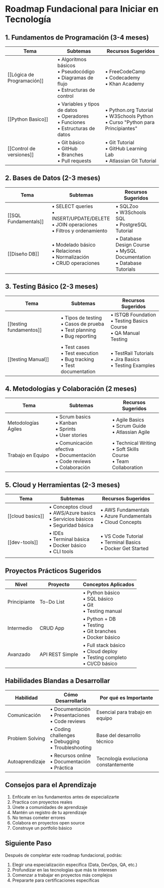 # Roadmap Fundacional para Iniciar en Tecnología

## 1. Fundamentos de Programación (3-4 meses)
| Tema                       | Subtemas                                                                                   | Recursos Sugeridos                                                                 |
| -------------------------- | ------------------------------------------------------------------------------------------ | ---------------------------------------------------------------------------------- |
| [[Lógica de Programación]] | • Algoritmos básicos<br>• Pseudocódigo<br>• Diagramas de flujo<br>• Estructuras de control | • FreeCodeCamp<br>• Codecademy<br>• Khan Academy                                   |
| [[Python Basico]]          | • Variables y tipos de datos<br>• Operadores<br>• Funciones<br>• Estructuras de datos      | • Python.org Tutorial<br>• W3Schools Python<br>• Curso "Python para Principiantes" |
| [[Control de versiones]]   | • Git básico<br>• GitHub<br>• Branches<br>• Pull requests                                  | • Git Tutorial<br>• GitHub Learning Lab<br>• Atlassian Git Tutorial                |


## 2. Bases de Datos (2-3 meses)
| Tema                  | Subtemas                                                                                     | Recursos Sugeridos                                                        |
| --------------------- | -------------------------------------------------------------------------------------------- | ------------------------------------------------------------------------- |
|  [[SQL Fundamentals]] | • SELECT queries<br>• INSERT/UPDATE/DELETE<br>• JOIN operaciones<br>• Filtros y ordenamiento | • SQLZoo<br>• W3Schools SQL<br>• PostgreSQL Tutorial                      |
| [[Diseño DB]]         | • Modelado básico<br>• Relaciones<br>• Normalización<br>• CRUD operaciones                   | • Database Design Course<br>• MySQL Documentation<br>• Database Tutorials |


## 3. Testing Básico (2-3 meses)
| Tema                    | Subtemas                                                                      | Recursos Sugeridos                                                   |
| ----------------------- | ----------------------------------------------------------------------------- | -------------------------------------------------------------------- |
| [[testing fundamentos]] | • Tipos de testing<br>• Casos de prueba<br>• Test planning<br>• Bug reporting | • ISTQB Foundation<br>• Testing Basics Course<br>• QA Manual Testing |
| [[testing Manual]]      | • Test cases<br>• Test execution<br>• Bug tracking<br>• Test documentation    | • TestRail Tutorials<br>• Jira Basics<br>• Testing Examples          |

## 4. Metodologías y Colaboración (2 meses)
| Tema | Subtemas | Recursos Sugeridos |
|------|----------|-------------------|
| Metodologías Ágiles | • Scrum basics<br>• Kanban<br>• Sprints<br>• User stories | • Agile Basics<br>• Scrum Guide<br>• Atlassian Agile |
| Trabajo en Equipo | • Comunicación efectiva<br>• Documentación<br>• Code reviews<br>• Colaboración | • Technical Writing<br>• Soft Skills Course<br>• Team Collaboration |

## 5. Cloud y Herramientas (2-3 meses)
| Tema             | Subtemas                                                                             | Recursos Sugeridos                                              |
| ---------------- | ------------------------------------------------------------------------------------ | --------------------------------------------------------------- |
| [[cloud basics]] | • Conceptos cloud<br>• AWS/Azure basics<br>• Servicios básicos<br>• Seguridad básica | • AWS Fundamentals<br>• Azure Fundamentals<br>• Cloud Concepts  |
| [[dev-tools]]    | • IDEs<br>• Terminal básica<br>• Docker básico<br>• CLI tools                        | • VS Code Tutorial<br>• Terminal Basics<br>• Docker Get Started |
|                  |                                                                                      |                                                                 |

## Proyectos Prácticos Sugeridos
| Nivel | Proyecto | Conceptos Aplicados |
|-------|----------|-------------------|
| Principiante | To-Do List | • Python básico<br>• SQL básico<br>• Git<br>• Testing manual |
| Intermedio | CRUD App | • Python + DB<br>• Testing<br>• Git branches<br>• Docker básico |
| Avanzado | API REST Simple | • Full stack básico<br>• Cloud deploy<br>• Testing completo<br>• CI/CD básico |

## Habilidades Blandas a Desarrollar
| Habilidad | Cómo Desarrollarla | Por qué es Importante |
|-----------|-------------------|---------------------|
| Comunicación | • Documentación<br>• Presentaciones<br>• Code reviews | Esencial para trabajo en equipo |
| Problem Solving | • Coding challenges<br>• Debugging<br>• Troubleshooting | Base del desarrollo técnico |
| Autoaprendizaje | • Recursos online<br>• Documentación<br>• Práctica | Tecnología evoluciona constantemente |

## Consejos para el Aprendizaje
1. Enfócate en los fundamentos antes de especializarte
2. Practica con proyectos reales
3. Únete a comunidades de aprendizaje
4. Mantén un registro de tu aprendizaje
5. No temas cometer errores
6. Colabora en proyectos open source
7. Construye un portfolio básico

## Siguiente Paso
Después de completar este roadmap fundacional, podrás:
1. Elegir una especialización específica (Data, DevOps, QA, etc.)
2. Profundizar en las tecnologías que más te interesen
3. Comenzar a trabajar en proyectos más complejos
4. Prepararte para certificaciones específicas
